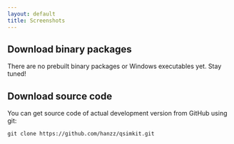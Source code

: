 ```yaml
---
layout: default
title: Screenshots
---
```


## Download binary packages

There are no prebuilt binary packages or Windows executables yet. Stay tuned!

## Download source code

You can get source code of actual development version from GitHub using git:

	git clone https://github.com/hanzz/qsimkit.git

